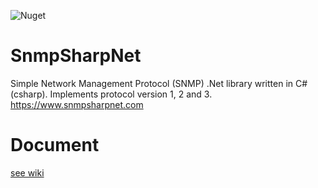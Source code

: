 ![Nuget](https://img.shields.io/nuget/v/SnmpSharpNet)

# SnmpSharpNet
Simple Network Management Protocol (SNMP) .Net library written in C# (csharp). Implements protocol version 1, 2 and 3. https://www.snmpsharpnet.com

# Document
[see wiki](https://github.com/rqx110/SnmpSharpNet/wiki)
